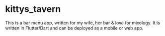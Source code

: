 # kittys_tavern

This is a bar menu app, written for my wife, her bar & love for mixology. It is written in Flutter/Dart and can be deployed as a mobile or web app.
